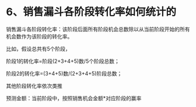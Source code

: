 # 6、销售漏斗各阶段转化率如何统计的

销售漏斗各阶段转化率：该阶段后面所有阶段机会总数除以从当前阶段开始的所有机会数作为该阶段的转化率。

比如，假设总共有5个阶段，

阶段1的转化率=阶段\(2+3+4+5\)数/5个阶段总数；

阶段2的转化率=\(3+4+5\)数/\(2+3+4+5\)阶段总数；

其他阶段转化率依次类推

预测金额：当前阶段中，按照销售机会金额\*对应阶段的赢率

